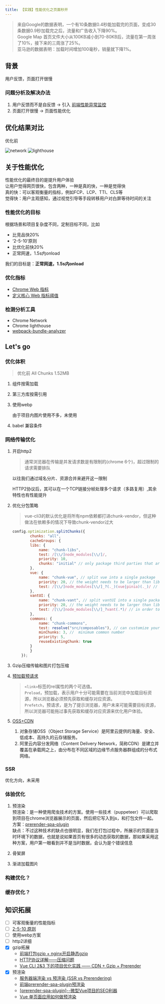 ```yaml
---
title: 【实践】性能优化之页面秒开
---
```

> 来自Google的数据表明，一个有10条数据0.4秒能加载完的页面，变成30条数据0.9秒加载完之后，流量和广告收入下降90%。  
> Google Map 首页文件大小从100KB减小到70-80KB后，流量在第一周涨了10%，接下来的三周涨了25%。  
> 亚马逊的数据表明：加载时间增加100毫秒，销量就下降1%。

## 背景

用户反馈，页面打开很慢

### 问题分析及解决办法

1. 用户反馈而不是自反馈 -> 引入 [前端性能异常监控](../engineering/sentry)  
2. 页面打开很慢 -> 页面性能优化

## 优化结果对比

优化前

![network](../../imgs/page-optimize-network-old.png)
![lighthouse](../../imgs/page-optimize-lighthouse-old.png)

## 关于性能优化

性能优化的最终目的是提升用户体验  
让用户觉得网页很快，包含两种，一种是真的快，一种是觉得快  
真的快：可以客观衡量的指标，例如FCP、LCP、TTI、CLS等  
觉得快：用户主观感知，通过视觉引导等手段转移用户对白屏等待时间的关注  

### 性能优化的目标

根据场景和项目复杂度不同，定制目标不同，比如  

- 比竞品快20%
- ‘2-5-10’原则
- 比优化前快20%
- 正常网速，1.5s内onload

我们的目标是：**正常网速，1.5s内onload**

### 优化指标

- [Chrome Web 指标](https://web.dev/vitals/#core-web-vitals)
- [定义核心 Web 指标阈值](https://web.dev/defining-core-web-vitals-thresholds/)

### 检测分析工具

- Chrome Network
- Chrome lighthouse
- [webpack-bundle-analyzer](https://www.npmjs.com/package/webpack-bundle-analyzer)

## Let's go

### 优化体积

> 优化前 All Chunks 1.52MB

1. 组件按需加载

2. 第三方库按需引用

3. 使用webp

    由于项目内图片使用不多，未使用

4. babel 兼容条件

### 网络传输优化

1. 开启http2

    > 通常浏览器在传输是并发请求数是有限制的(chrome 6个)，超过限制的请求需要排队

    以往我们通过域名分片、资源合并来避开这一限制

    HTTP2协议后，其可以在一个TCP链接分帧处理多个请求（多路复用）,其余特性也有性能提升

2. 优化分包策略

    > vue-cli3的默认优化是将所有npm依赖都打进chunk-vendor，但这种做法在依赖多的情况下导致chunk-vendor过大

    ```js
    config.optimization.splitChunks({
            chunks: "all",
            cacheGroups: {
            libs: {
                name: "chunk-libs",
                test: /[\\/]node_modules[\\/]/,
                priority: 10,
                chunks: "initial" // only package third parties that are initially dependent
            },
            vue: {
                name: "chunk-vue", // split vue into a single package
                priority: 20, // the weight needs to be larger than libs and app or it will be packaged into libs or app
                test: /[\\/]node_modules[\\/]_?(._)(vue|pinia)(._)/ // in order to adapt to cnpm
            },
            vantUI: {
                name: "chunk-vant", // split vantUI into a single package
                priority: 20, // the weight needs to be larger than libs and app or it will be packaged into libs or app
                test: /[\\/]node_modules[\\/]_?vant(.*)/ // in order to adapt to cnpm
            },
            commons: {
                name: "chunk-commons",
                test: resolve("src/composables"), // can customize your rules
                minChunks: 3, //  minimum common number
                priority: 5,
                reuseExistingChunk: true
            }
            }
        });

    ```

3. Gzip压缩传输和图片打包压缩

4. [预加载预请求](./performance.md#preload和prefetch)

    > `<link>`标签的rel属性的两个可选值。  
    > `Preload`，预加载，表示用户十分可能需要在当前浏览中加载目标资源，所以浏览器必须预先获取和缓存对应资源。  
    > `Prefetch`，预请求，是为了提示浏览器，用户未来可能需要目标资源，所以浏览器可能拖过事先获取和缓存对应资源来优化用户体验。

5. [OSS+CDN](./performance.md)
   1. 对象存储OSS（Object Storage Service）是阿里云提供的海量、安全、低成本、高持久的云存储服务。
   2. 阿里云内容分发网络（Content Delivery Network，简称CDN）是建立并覆盖在承载网之上，由分布在不同区域的边缘节点服务器群组成的分布式网络。

### SSR

优化方向，未采用

### 体验优化

1. 预渲染  
    预渲染：是一种使用爬虫技术的方案。使用一些技术（puppeteer）可以爬取到项目在chrome浏览器展示的页面，然后把它写入到js，和打包文件一起。
    方案：[prerender-spa-plugin](https://github.com/chrisvfritz/prerender-spa-plugin)  
    缺点：不过这种技术的缺点也很明显，我们在打包过程中，所展示的页面是当时环境下的数据，也就是说如果首页有很多的动态获取的数据，那如果采用这种方案，用户第一眼看到并不是当时数据，会认为是个错误信息

2. 骨架屏

3. 渐进加载图片

### 构建优化？

### 缓存优化？

## 知识拓展

- [ ] 可客观衡量的性能指标
- [ ] [2-5-10 原则](https://www.jianshu.com/p/f2db86f6df66)
- [ ] 使用webp方案
- [ ] http2详细
- [x] gzip拓展
  - [前端打包gzip + nginx开启静态gzip](https://www.jianshu.com/p/06b44ba366ab)
  - [HTTP协议详解——压缩问题](https://www.pianshen.com/article/76581281610/)
  - [Vue CLI 2&3 下的项目优化实践 —— CDN + Gzip + Prerender](https://juejin.cn/post/6844903687580549128)
- [x] 预渲染
  - [服务器端渲染 vs 预渲染 (SSR vs Prerendering)](https://v2.ssr.vuejs.org/zh/#%E6%9C%8D%E5%8A%A1%E5%99%A8%E7%AB%AF%E6%B8%B2%E6%9F%93-vs-%E9%A2%84%E6%B8%B2%E6%9F%93-ssr-vs-prerendering)
  - [前端prerender-spa-plugin预渲染](https://segmentfault.com/a/1190000018182165)
  - [[prerender-spa-plugin]--微型Vue项目的SEO利器](https://www.cnblogs.com/wl-blog/p/16464341.html)
  - [Vue 单页面应用如何做预渲染](https://juejin.cn/post/7022805238843179015)
